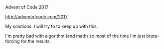 Advent of Code 2017

http://adventofcode.com/2017

My solutions. I will try to to keep up with this.

I'm pretty bad with algorithm (and math) so most of the time I'm just brute-forcing for the results.
